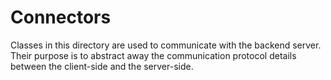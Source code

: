 # Connectors

Classes in this directory are used to communicate with the backend server. Their
purpose is to abstract away the communication protocol details between the
client-side and the server-side.
